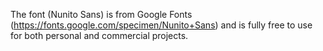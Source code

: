 The font (Nunito Sans) is from Google Fonts (https://fonts.google.com/specimen/Nunito+Sans) and is fully free to use for both personal and commercial projects.
